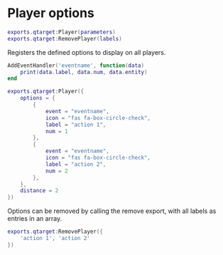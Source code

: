 # Player options
```lua
exports.qtarget:Player(parameters)
exports.qtarget:RemovePlayer(labels)
```
Registers the defined options to display on all players.

```lua
AddEventHandler('eventname', function(data)
	print(data.label, data.num, data.entity)
end

exports.qtarget:Player({
	options = {
		{
			event = "eventname",
			icon = "fas fa-box-circle-check",
			label = "action 1",
			num = 1
		},
		{
			event = "eventname",
			icon = "fas fa-box-circle-check",
			label = "action 2",
			num = 2
		},
	},
	distance = 2
})
```

Options can be removed by calling the remove export, with all labels as entries in an array.
```lua
exports.qtarget:RemovePlayer({
	'action 1', 'action 2'
})
```

